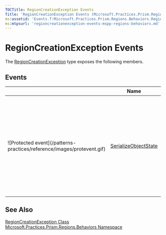 ```yaml
---
TOCTitle: RegionCreationException Events
Title: 'RegionCreationException Events (Microsoft.Practices.Prism.Regions.Behaviors)'
ms:assetid: 'Events.T:Microsoft.Practices.Prism.Regions.Behaviors.RegionCreationException'
ms:mtpsurl: 'regioncreationexception-events-mspp-regions-behaviors.md'
---
```


# RegionCreationException Events

The [RegionCreationException](/patterns-practices/reference/regioncreationexception-class-mspp-regions-behaviors) type exposes the following members.

## Events

<table>

<thead>
<tr class="header">
<th> </th>
<th>Name</th>
<th>Description</th>
</tr>
</thead>
<tbody>
<tr class="odd">
<td>![Protected event](/patterns-practices/reference/images/protevent.gif)</td>
<td><a href="http://msdn.microsoft.com/en-us/library/ee332915">SerializeObjectState</a></td>
<td><div class="summary">
Occurs when an exception is serialized to create an exception state object that contains serialized data about the exception.
</div>
(Inherited from <a href="/patterns-practices/reference/ieventsubscription-interface-mspp-pubsubevents">Exception</a>.)</td>
</tr>
</tbody>
</table>

## See Also

[RegionCreationException Class](/patterns-practices/reference/regioncreationexception-class-mspp-regions-behaviors)<br/>
[Microsoft.Practices.Prism.Regions.Behaviors Namespace](/patterns-practices/reference/mspp-regions-behaviors-namespace)